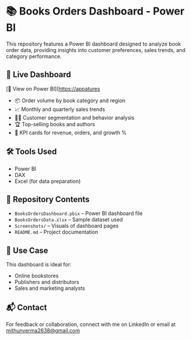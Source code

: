 # 📚 Books Orders Dashboard - Power BI

This repository features a Power BI dashboard designed to analyze book order data, providing insights into customer preferences, sales trends, and category performance.

## 🔗 Live Dashboard
[🔗 View on Power BI]([https://appatures](https://app.powerbi.com/groups/me/reports/1d976f68-ca12-49eb-b28d-de296c5cd687/69f13557e9cf736b965b?experience=power-bi)
- 📦 Order volume by book category and region
- 📈 Monthly and quarterly sales trends
- 🧑‍💼 Customer segmentation and behavior analysis
- 🏆 Top-selling books and authors
- 🎯 KPI cards for revenue, orders, and growth %

## 🛠️ Tools Used
- Power BI
- DAX
- Excel (for data preparation)

## 📁 Repository Contents
- `BooksOrdersDashboard.pbix` – Power BI dashboard file
- `BooksOrdersData.xlsx` – Sample dataset used
- `Screenshots/` – Visuals of dashboard pages
- `README.md` – Project documentation

## 📄 Use Case
This dashboard is ideal for:
- Online bookstores
- Publishers and distributors
- Sales and marketing analysts

## 📬 Contact
For feedback or collaboration, connect with me on LinkedIn or email at mithunverma2638@gmail.com
